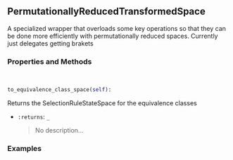 ## <a id="Psience.BasisReps.StateSpaces.PermutationallyReducedTransformedSpace">PermutationallyReducedTransformedSpace</a>
A specialized wrapper that overloads some key operations so that they
can be done more efficiently with permutationally reduced spaces.
Currently just delegates getting brakets

### Properties and Methods
<a id="Psience.BasisReps.StateSpaces.PermutationallyReducedTransformedSpace.to_equivalence_class_space" class="docs-object-method">&nbsp;</a>
```python
to_equivalence_class_space(self): 
```
Returns the SelectionRuleStateSpace for the equivalence classes
- `:returns`: `_`
    >No description...

### Examples


